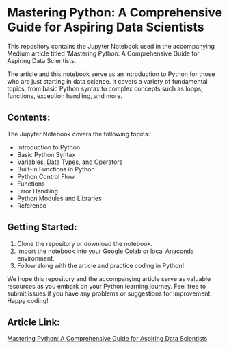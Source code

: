 # Mastering Python: A Comprehensive Guide for Aspiring Data Scientists

This repository contains the Jupyter Notebook used in the accompanying Medium article titled 'Mastering Python: A Comprehensive Guide for Aspiring Data Scientists. 

The article and this notebook serve as an introduction to Python for those who are just starting in data science. It covers a variety of fundamental topics, from basic Python syntax to complex concepts such as loops, functions, exception handling, and more. 

## Contents:

The Jupyter Notebook covers the following topics:

- Introduction to Python 
- Basic Python Syntax 
- Variables, Data Types, and Operators
- Built-in Functions in Python
- Python Control Flow 
- Functions 
- Error Handling 
- Python Modules and Libraries
- Reference

## Getting Started:

1. Clone the repository or download the notebook.
2. Import the notebook into your Google Colab or local Anaconda environment.
3. Follow along with the article and practice coding in Python!

We hope this repository and the accompanying article serve as valuable resources as you embark on your Python learning journey. Feel free to submit issues if you have any problems or suggestions for improvement. Happy coding!

## Article Link:

[Mastering Python: A Comprehensive Guide for Aspiring Data Scientists](https://norochalise.medium.com/5ec6f9a0e1de)
